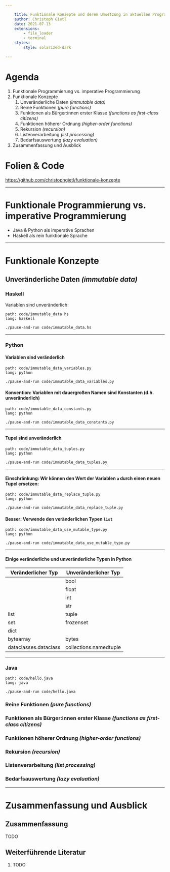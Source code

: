 ```yaml
---

    title: Funktionale Konzepte und deren Umsetzung in aktuellen Programmiersprachen
    author: Christoph Gietl
    date: 2021-07-13
    extensions:
        - file_loader
        - terminal
    styles:
        style: solarized-dark

---
```


# Agenda

1. Funktionale Programmierung vs. imperative Programmierung
2. Funktionale Konzepte
    1. Unveränderliche Daten _(immutable data)_
    2. Reine Funktionen _(pure functions)_
    3. Funktionen als Bürger:innen erster Klasse _(functions as first-class citizens)_
    4. Funktionen höherer Ordnung _(higher-order functions)_
    5. Rekursion _(recursion)_
    6. Listenverarbeitung _(list processing)_
    7. Bedarfsauswertung _(lazy evaluation)_
3. Zusammenfassung und Ausblick

# Folien & Code

https://github.com/christophgietl/funktionale-konzepte

---

# Funktionale Programmierung vs. imperative Programmierung

- Java & Python als imperative Sprachen
- Haskell als rein funktionale Sprache

---

# Funktionale Konzepte

## Unveränderliche Daten _(immutable data)_

### Haskell

Variablen sind unveränderlich:

```file
path: code/immutable_data.hs
lang: haskell
```

```terminal8
./pause-and-run code/immutable_data.hs
```

---

### Python

#### Variablen sind veränderlich

```file
path: code/immutable_data_variables.py
lang: python
```

```terminal2
./pause-and-run code/immutable_data_variables.py
```

#### Konvention: Variablen mit dauergroßen Namen sind Konstanten (d.h. unveränderlich)

```file
path: code/immutable_data_constants.py
lang: python
```

```terminal2
./pause-and-run code/immutable_data_constants.py
```

---

#### Tupel sind unveränderlich

```file
path: code/immutable_data_tuples.py
lang: python
```

```terminal7
./pause-and-run code/immutable_data_tuples.py
```

---

#### Einschränkung: Wir können den Wert der Variablen `a` durch einen neuen Tupel ersetzen:

```file
path: code/immutable_data_replace_tuple.py
lang: python
```

```terminal3
./pause-and-run code/immutable_data_replace_tuple.py
```

#### Besser: Verwende den veränderlichen Typen `list`

```file
path: code/immutable_data_use_mutable_type.py
lang: python
```

```terminal3
./pause-and-run code/immutable_data_use_mutable_type.py
```

---

#### Einige veränderliche und unveränderliche Typen in Python

| Veränderlicher Typ    | Unveränderlicher Typ   |
|-----------------------|------------------------|
|                       | bool                   |
|                       | float                  |
|                       | int                    |
|                       | str                    |
| list                  | tuple                  |
| set                   | frozenset              |
| dict                  |                        |
| bytearray             | bytes                  |
| dataclasses.dataclass | collections.namedtuple |



---

### Java

```file
path: code/hello.java
lang: java
```

```terminal2
./pause-and-run code/hello.java
```

### Reine Funktionen _(pure functions)_

### Funktionen als Bürger:innen erster Klasse _(functions as first-class citizens)_

### Funktionen höherer Ordnung _(higher-order functions)_

### Rekursion _(recursion)_

### Listenverarbeitung _(list processing)_

### Bedarfsauswertung _(lazy evaluation)_

---

# Zusammenfassung und Ausblick

## Zusammenfassung

TODO

## Weiterführende Literatur

1. TODO
